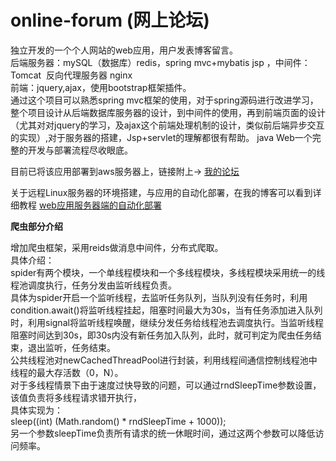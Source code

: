 # online-forum (网上论坛)
独立开发的一个个人网站的web应用，用户发表博客留言。<br>
后端服务器：mySQL（数据库）redis，spring mvc+mybatis jsp  ，中间件：Tomcat  反向代理服务器 nginx<br>
前端：jquery,ajax，使用bootstrap框架插件。<br>
通过这个项目可以熟悉spring mvc框架的使用，对于spring源码进行改进学习，整个项目设计从后端数据库服务器的设计，到中间件的使用，再到前端页面的设计（尤其对对jquery的学习，及ajax这个前端处理机制的设计，类似前后端异步交互的实现）,对于服务器的搭建，Jsp+servlet的理解都很有帮助。
java Web一个完整的开发与部署流程尽收眼底。

目前已将该应用部署到aws服务器上，链接附上->
[我的论坛](http://18.221.27.170/1.03)

关于远程Linux服务器的环境搭建，与应用的自动化部署，在我的博客可以看到详细教程
[web应用服务器端的自动化部署](https://blog.csdn.net/qq_32231495/article/details/80304296)


**爬虫部分介绍**

增加爬虫框架，采用reids做消息中间件，分布式爬取。<br>
具体介绍：<br>
spider有两个模块，一个单线程模块和一个多线程模块，多线程模块采用统一的线程池调度执行，任务分发由监听线程负责。<br>
具体为spider开启一个监听线程，去监听任务队列，当队列没有任务时，利用condition.await()将监听线程挂起，阻塞时间最大为30s，当有任务添加进入队列时，利用signal将监听线程唤醒，继续分发任务给线程池去调度执行。当监听线程阻塞时间达到30s，即30s内没有新任务加入队列，此时，就可判定为爬虫任务结束，退出监听，任务结束。<br>
公共线程池对newCachedThreadPool进行封装，利用线程间通信控制线程池中线程的最大存活数（0，N）。<br>
对于多线程情景下由于速度过快导致的问题，可以通过rndSleepTime参数设置，该值负责将多线程请求错开执行，<br>
具体实现为：<br>
sleep((int) (Math.random() * rndSleepTime + 1000));<br>
另一个参数sleepTime负责所有请求的统一休眠时间，通过这两个参数可以降低访问频率。<br>

